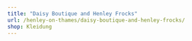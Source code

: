 ```yaml
---
title: "Daisy Boutique and Henley Frocks"
url: /henley-on-thames/daisy-boutique-and-henley-frocks/
shop: Kleidung
---
```

